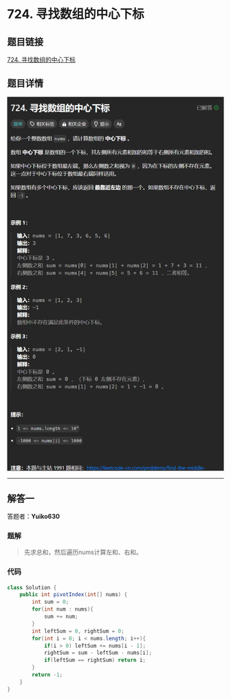 # 724. 寻找数组的中心下标
## 题目链接  
[724. 寻找数组的中心下标](https://leetcode.cn/problems/find-pivot-index/)
## 题目详情
![](Img/724.png)

***
## 解答一
答题者：**Yuiko630**

### 题解
>先求总和，然后遍历nums计算左和、右和。

### 代码
``` java
class Solution {
    public int pivotIndex(int[] nums) {
        int sum = 0;
        for(int num : nums){
            sum += num;
        }
        int leftSum = 0, rightSum = 0;
        for(int i = 0; i < nums.length; i++){
            if(i > 0) leftSum += nums[i - 1];
            rightSum = sum - leftSum - nums[i];
            if(leftSum == rightSum) return i;
        }
        return -1;
    }
}
```